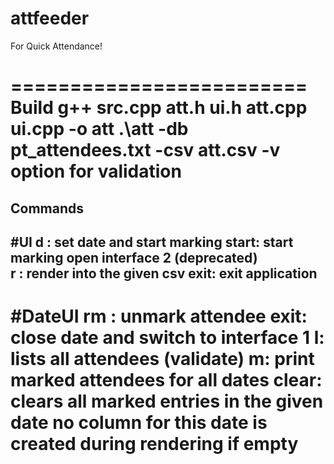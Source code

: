 # attfeeder
For Quick Attendance!

=========================
Build
g++ src.cpp att.h ui.h att.cpp ui.cpp -o att
.\att -db pt_attendees.txt -csv att.csv
-v option for validation
=========================
Commands
-----------------------------------------
#UI
d <date>: set date and start marking
start: start marking open interface 2 (deprecated)	
r : render into the given csv
exit: exit application
------------------------------------------
#DateUI
rm <name>: unmark attendee
exit: close date and switch to interface 1
l: lists all attendees (validate)
m: print marked attendees for all dates
clear: clears all marked entries in the given date no column for this date is created during rendering if empty
==========================